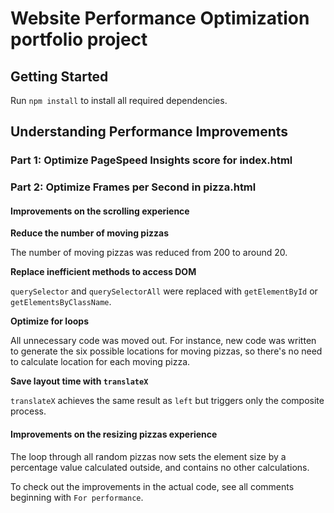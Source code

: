 # Website Performance Optimization portfolio project


## Getting Started

Run `npm install` to install all required dependencies.

## Understanding Performance Improvements

### Part 1: Optimize PageSpeed Insights score for index.html


### Part 2: Optimize Frames per Second in pizza.html

#### Improvements on the scrolling experience

**Reduce the number of moving pizzas**

The number of moving pizzas was reduced from 200 to around 20.

**Replace inefficient methods to access DOM**

`querySelector` and `querySelectorAll` were replaced with `getElementById` or `getElementsByClassName`.

**Optimize for loops**

All unnecessary code was moved out. For instance, new code was written to generate the six possible locations for moving pizzas, so there's no need to calculate location for each moving pizza.

**Save layout time with `translateX`**

`translateX` achieves the same result as `left` but triggers only the composite process.

#### Improvements on the resizing pizzas experience

The loop through all random pizzas now sets the element size by a percentage value calculated outside, and contains no other calculations.

To check out the improvements in the actual code, see all comments beginning with `For performance`.